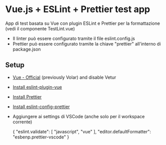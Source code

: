 # Vue.js + ESLint + Prettier test app

App di test basata su Vue con plugin ESLint e Prettier per la formattazione (vedi il componente TestLint.vue)

- Il linter può essere configurato tramite il file eslint.config.js
- Prettier può essere configurato tramite la chiave "prettier" all'interno di package.json

## Setup

- [Vue - Official](https://marketplace.visualstudio.com/items?itemName=Vue.volar) (previously Volar) and disable Vetur
- [Install eslint-plugin-vue](https://eslint.vuejs.org/)
- [Install Prettier](https://prettier.io/docs/en/install)
- [Install eslint-config-prettier](https://github.com/prettier/eslint-config-prettier#installation)
- Aggiungere ai settings di VSCode (anche solo per il workspace corrente)
  
  {
    "eslint.validate": [
        "javascript",
        "vue"
    ],
    "editor.defaultFormatter": "esbenp.prettier-vscode"
  }
